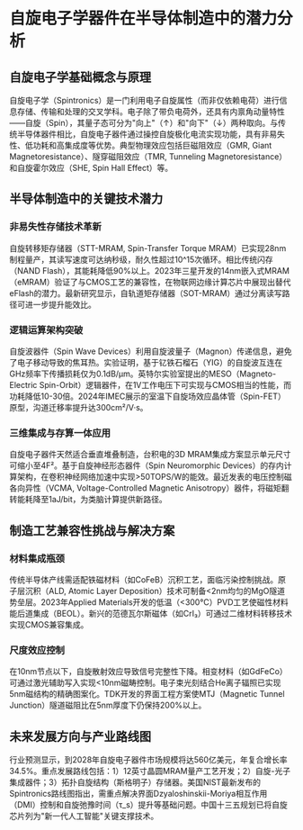 # 自旋电子学器件在半导体制造中的潜力分析

## 自旋电子学基础概念与原理

自旋电子学（Spintronics）是一门利用电子自旋属性（而非仅依赖电荷）进行信息存储、传输和处理的交叉学科。电子除了带负电荷外，还具有内禀角动量特性——自旋（Spin），其量子态可分为"向上"（↑）和"向下"（↓）两种取向。与传统半导体器件相比，自旋电子器件通过操控自旋极化电流实现功能，具有非易失性、低功耗和高集成度等优势。典型物理效应包括巨磁阻效应（GMR, Giant Magnetoresistance）、隧穿磁阻效应（TMR, Tunneling Magnetoresistance）和自旋霍尔效应（SHE, Spin Hall Effect）等。

## 半导体制造中的关键技术潜力

### 非易失性存储技术革新

自旋转移矩存储器（STT-MRAM, Spin-Transfer Torque MRAM）已实现28nm制程量产，其读写速度可达纳秒级，耐久性超过10^15次循环。相比传统闪存（NAND Flash），其能耗降低90%以上。2023年三星开发的14nm嵌入式MRAM（eMRAM）验证了与CMOS工艺的兼容性，在物联网边缘计算芯片中展现出替代eFlash的潜力。最新研究显示，自轨道矩存储器（SOT-MRAM）通过分离读写路径可进一步提升能效比。

### 逻辑运算架构突破

自旋波器件（Spin Wave Devices）利用自旋波量子（Magnon）传递信息，避免了电子移动导致的焦耳热。实验证明，基于钇铁石榴石（YIG）的自旋波互连在GHz频率下传播损耗仅为0.1dB/μm。英特尔实验室提出的MESO（Magneto-Electric Spin-Orbit）逻辑器件，在1V工作电压下可实现与CMOS相当的性能，而功耗降低10-30倍。2024年IMEC展示的室温下自旋场效应晶体管（Spin-FET）原型，沟道迁移率提升达300cm²/V·s。

### 三维集成与存算一体应用

自旋电子器件天然适合垂直堆叠制造，台积电的3D MRAM集成方案显示单元尺寸可缩小至4F²。基于自旋神经形态器件（Spin Neuromorphic Devices）的存内计算架构，在卷积神经网络加速中实现>50TOPS/W的能效。最近发表的电压控制磁各向异性（VCMA, Voltage-Controlled Magnetic Anisotropy）器件，将磁矩翻转能耗降至1aJ/bit，为类脑计算提供新路径。

## 制造工艺兼容性挑战与解决方案

### 材料集成瓶颈

传统半导体产线需适配铁磁材料（如CoFeB）沉积工艺，面临污染控制挑战。原子层沉积（ALD, Atomic Layer Deposition）技术可制备<2nm均匀的MgO隧道势垒层。2023年Applied Materials开发的低温（<300°C）PVD工艺使磁性材料能后道集成（BEOL）。新兴的范德瓦尔斯磁体（如CrI₃）可通过二维材料转移技术实现CMOS兼容集成。

### 尺度效应控制

在10nm节点以下，自旋散射效应导致信号完整性下降。相变材料（如GdFeCo）可通过激光辅助写入实现<10nm磁畴控制。电子束光刻结合He离子辐照已实现5nm磁结构的精确图案化。TDK开发的界面工程方案使MTJ（Magnetic Tunnel Junction）隧道磁阻比在5nm厚度下仍保持200%以上。

## 未来发展方向与产业路线图

行业预测显示，到2028年自旋电子器件市场规模将达560亿美元，年复合增长率34.5%。重点发展路线包括：1）12英寸晶圆MRAM量产工艺开发；2）自旋-光子集成器件；3）拓扑自旋结构（斯格明子）存储器。美国NIST最新发布的Spintronics路线图指出，需重点解决界面Dzyaloshinskii-Moriya相互作用（DMI）控制和自旋弛豫时间（τ_s）提升等基础问题。中国十三五规划已将自旋芯片列为"新一代人工智能"关键支撑技术。